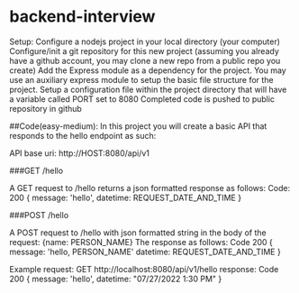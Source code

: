 # backend-interview


Setup:
Configure a nodejs project in your local directory (your computer)
Configure/init a git repository for this new project (assuming you already have a github account, you may clone a new repo from a public repo you create)
Add the Express module as a dependency for the project. You may use an auxiliary express module to setup the basic file structure for the project.
Setup a configuration file within the project directory that will have a variable called PORT set to 8080
Completed code is pushed to public repository in github

##Code(easy-medium):
In this project you will create a basic API that responds to the hello endpoint as such:

API base uri:
http://HOST:8080/api/v1


###GET  /hello

A GET request to /hello returns a json formatted response as follows:
Code: 200
{
message: 'hello',
datetime: REQUEST_DATE_AND_TIME 
}

###POST /hello

A POST request to /hello with json formatted string in the body of the request: {name: PERSON_NAME}
The response as follows:
Code 200
{
message: 'hello, PERSON_NAME'
datetime: REQUEST_DATE_AND_TIME
}

Example request:
GET http://localhost:8080/api/v1/hello
response:
Code 200
{
message: 'hello',
datetime: "07/27/2022 1:30 PM"
}

